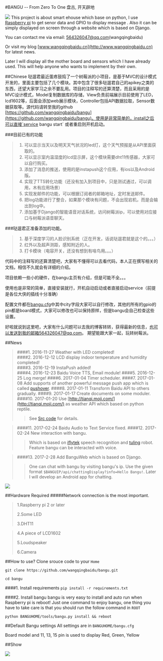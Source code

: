 #BANGU -- From Zero To One   盘古, 开天辟地

![](http://i.imgur.com/aFFeNV6.jpg)
This project is about smart ehouse which base on python, I use [Raspberry pi](https://www.raspberrypi.org/) to get senor data and GPIO to display message . Also it can be simply displayed on screen through a website which is based on Django.

You can contact me via email: 564326047@qq.com(wangqingbaidu) 

Or visit my blog  [www.wangqingbaidu.cn](http://www.wangqingbaidu.cn) for latest news.

Later I will display all the mother board and sensors which I have already used. This will help anyone who wants to implement by their own.

##Chinese
哒遛君最近蛋疼鼓捣了一个树莓派的小项目，是基于MVC的设计模式开发的，里面主要包括了几个模块。其中包含了很多哒遛君自己的apikey之类的东西，还望大家学习之余不要乱用。项目的注释写的还算清楚，而且采用的是MVC设计模式，Model复制数据库的存储，View负责前端展示目前使用了LED，lcd1602等，后面会添加web展示模块，Controller包括API数据拉取，Sensor数据获取等。源代码请转至我的github [https://github.com/wangqingbaidu/bangu](https://github.com/wangqingbaidu/bangu)。使用是非常简单的，install之后可以直接`service bangu start` 或者重启则开机启动。

###目前已有的功能
>1. 可以显示当天以及明天天气状况的led灯，这个天气预报是从API里面获取的。 
>2. 可以显示室内温湿度的lcd显示屏，这个模块需要dht11传感器，大家可以自行购买。 
>3. 添加了消息的推送，使用的是instapush这个应用，有ios以及Android版。 
>4. 实现了TTS转化功能（还没有加入到项目中，只是测试通过，可以调用，木有应用场景） 
>5. 实现发邮件的功能，可以根据订阅者的邮箱地址，定时发送邮件。 
>6. 把log功能进行了整合，如果那个模块有问题，不会出现宕机，而是会输出到log中。
>7. 添加基于Django的智能语音对话系统，访问树莓派ip，可以使用对应接口与树莓派语音聊天。

###哒遛君正准备添加的功能。
>1. 基于深度学习的人脸识别系统（正在开发，话说哒遛君就是这个的。。。） 
>2. 红外以及超声测距，感知附近的人。 
>3. 打卡模块（电容开关，还没有想到有啥鸟用。。。）

代码中的注释写的还算清楚吧，大家有不懂得可以去看代码，本人正在撰写相关的文档，相信不久就会有详细的介绍。 

项目依赖一些小的硬件，在bangu主页有介绍，但是可能不全。。。
 
使用也是非常的简单，直接安装就行，开机自动启动或者直接启动service（前提是各位大侠的插线十分准确）

配置文件都在[bangu.cfg](https://github.com/wangqingbaidu/bangu/blob/master/bangu.cfg)中其中city字段大家可以自行修改，其他的所有的gpio的pin都是board模式，大家可以修改也可以保持原样，但是bangu会自己检查这些设置。

好啦就说到这里吧，大家有什么问题可以去我的博客转转，获得最新的信息，也可以发送到我的邮箱564326047@qq.com。
期望能跟大家一起，玩转树莓派。

##News
>####1.	2016-11-27 Weather with LED completed!                                                          
>####2.	2016-12-12 LCD display indoor temperature and humidity completed!          
>####3.	2016-12-19 InstaPush added!   
>####4.	2016-12-23 Baidu Voice TTS,  Email module!
>####5.	2016-12-25 Log merge!
>####6.	2017-01-04 Timer scheduler.
>####7. 	2017-01-08 Add supports of another powerful message push app which is called [pushover](https://pushover.net/).
>####8.	2017-01-11 Transform Baidu API to others gradually.
>####9.	2017-01-17 Create documents on some moduler.
>####10. 2017-01-20 Use [http://tianqi.moji.com/](http://tianqi.moji.com/) as weather API which based on python reptile.   
>> See [Src code](https://github.com/wangqingbaidu/bangu/blob/master/utils/WeatherAPI.py) for details.

>####11. 2017-02-24 Baidu Audio to Text Service fixed.
>####12. 2017-02-24 New interaction with bangu.
>>Which is based on  [iflytek](http://www.xfyun.cn/) speech recognition and [tuling](http://www.tuling123.com/) robot. Feature bangu can be interacted  with voice.

>####13.  2017-2-28 Add BanguWeb which is based on Django.
>>One can chat with bangu by visiting bangu's ip. Use the given format  `$BANGUIP/api/chattingDisplay?info=Hello Bangu!`. Later I will develop an Android app for chatting.

![](http://i.imgur.com/30cNz9i.png)

##Hardware Required
#####Network connection is the most important.

>1.Raspberry pi 2 or later
>
>2.Some LED
>
>3.DHT11

>4.A piece of LCD1602
> 
>5.Loudspeaker
>
>6.Camera


##How to use?
Clone srouce code to your `Home`

`git clone https://github.com/wangqingbaidu/bangu.git`

`cd bangu`

####1. Install requirements
`pip install -r requirements.txt`

####2. Install bangu
bangu is very easy to install and auto run when Raspberry pi is reboot! Just one command to enjoy bangu, one thing you have to take care is that you should run the follow command in  `ROOT`

`python BANGUHOME/tools/bangu.py install && reboot`

##Default Bangu settings
All settings are in `BANGUHOME/bangu.cfg`

Board model and 11, 13, 15 pin is used to display Red, Green, Yellow

##Show


![](http://i.imgur.com/iKfpfMk.jpg)
